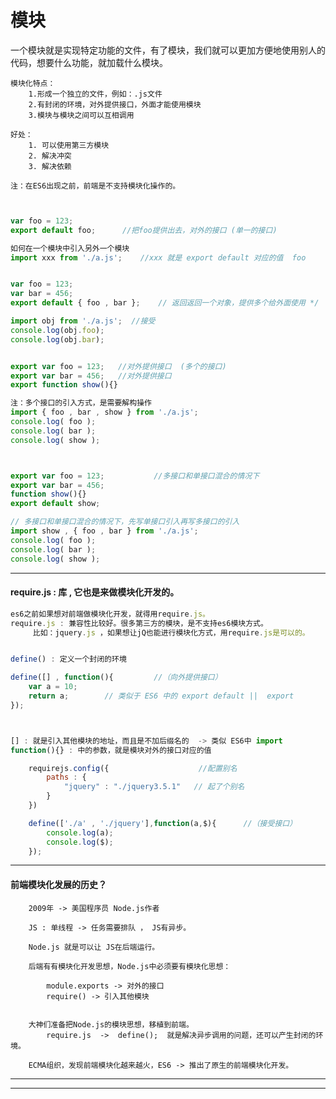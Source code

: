 # 模块

一个模块就是实现特定功能的文件，有了模块，我们就可以更加方便地使用别人的代码，想要什么功能，就加载什么模块。
    
    模块化特点：
        1.形成一个独立的文件，例如：.js文件
        2.有封闭的环境，对外提供接口，外面才能使用模块
        3.模块与模块之间可以互相调用

    好处： 
        1. 可以使用第三方模块
        2. 解决冲突
        3. 解决依赖

    注：在ES6出现之前，前端是不支持模块化操作的。

```js


var foo = 123;
export default foo;      //把foo提供出去，对外的接口 (单一的接口) 

如何在一个模块中引入另外一个模块
import xxx from './a.js';    //xxx 就是 export default 对应的值  foo


var foo = 123;
var bar = 456;
export default { foo , bar };    // 返回返回一个对象，提供多个给外面使用 */

import obj from './a.js';  //接受
console.log(obj.foo);
console.log(obj.bar); 


export var foo = 123;   //对外提供接口  (多个的接口)
export var bar = 456;   //对外提供接口
export function show(){}

注：多个接口的引入方式，是需要解构操作
import { foo , bar , show } from './a.js';
console.log( foo );
console.log( bar );
console.log( show ); 



export var foo = 123;           //多接口和单接口混合的情况下
export var bar = 456;  
function show(){}
export default show;

// 多接口和单接口混合的情况下，先写单接口引入再写多接口的引入
import show , { foo , bar } from './a.js';
console.log( foo );
console.log( bar );
console.log( show );

```


---------

#### require.js : 库 , 它也是来做模块化开发的。
```js
es6之前如果想对前端做模块化开发，就得用require.js。
require.js : 兼容性比较好。很多第三方的模块，是不支持es6模块方式。
     比如：jquery.js ，如果想让jQ也能进行模块化方式，用require.js是可以的。


define() : 定义一个封闭的环境

define([] , function(){         //（向外提供接口）
    var a = 10;
    return a;        // 类似于 ES6 中的 export default ||  export
});



[] : 就是引入其他模块的地址，而且是不加后缀名的  -> 类似 ES6中 import 
function(){} : 中的参数，就是模块对外的接口对应的值

    requirejs.config({                    //配置别名
        paths : {
            "jquery" : "./jquery3.5.1"   // 起了个别名
        }
    })

    define(['./a' , './jquery'],function(a,$){      //（接受接口）
        console.log(a);
        console.log($);
    });
```



--------
#### 前端模块化发展的历史？

        2009年 -> 美国程序员 Node.js作者 

        JS : 单线程 -> 任务需要排队 ， JS有异步。

        Node.js 就是可以让 JS在后端运行。

        后端有有模块化开发思想，Node.js中必须要有模块化思想：

            module.exports -> 对外的接口
            require() -> 引入其他模块

        
        大神们准备把Node.js的模块思想，移植到前端。
            require.js  ->  define();  就是解决异步调用的问题，还可以产生封闭的环境。

        ECMA组织，发现前端模块化越来越火，ES6 -> 推出了原生的前端模块化开发。
---
---